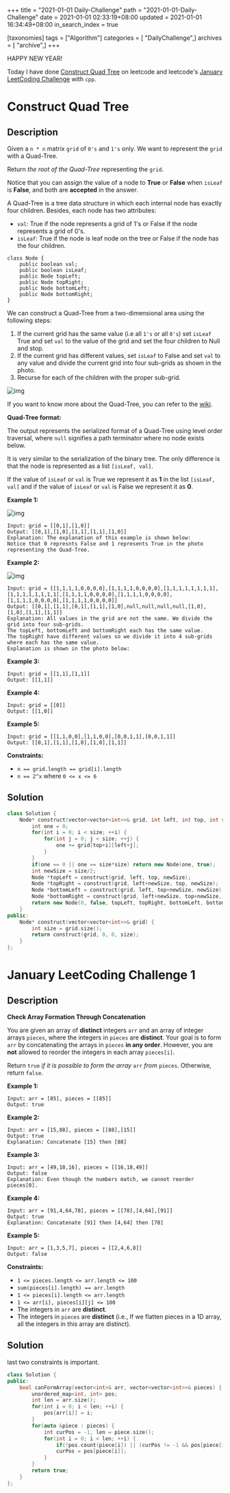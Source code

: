 +++
title = "2021-01-01 Daily-Challenge"
path = "2021-01-01-Daily-Challenge"
date = 2021-01-01 02:33:19+08:00
updated = 2021-01-01 16:34:49+08:00
in_search_index = true

[taxonomies]
tags = ["Algorithm"]
categories = [ "DailyChallenge",]
archives = [ "archive",]
+++

HAPPY NEW YEAR!

Today I have done [Construct Quad Tree](https://leetcode.com/problems/construct-quad-tree/) on leetcode and leetcode's [January LeetCoding Challenge](https://leetcode.com/explore/featured/card/january-leetcoding-challenge-2021/579/week-1-january-1st-january-7th/3589/) with `cpp`.

<!-- more -->

# Construct Quad Tree

## Description

Given a `n * n` matrix `grid` of `0's` and `1's` only. We want to represent the `grid` with a Quad-Tree.

Return *the root of the Quad-Tree* representing the `grid`.

Notice that you can assign the value of a node to **True** or **False** when `isLeaf` is **False**, and both are **accepted** in the answer.

A Quad-Tree is a tree data structure in which each internal node has exactly four children. Besides, each node has two attributes:

- `val`: True if the node represents a grid of 1's or False if the node represents a grid of 0's. 
- `isLeaf`: True if the node is leaf node on the tree or False if the node has the four children.

```
class Node {
    public boolean val;
    public boolean isLeaf;
    public Node topLeft;
    public Node topRight;
    public Node bottomLeft;
    public Node bottomRight;
}
```

We can construct a Quad-Tree from a two-dimensional area using the following steps:

1. If the current grid has the same value (i.e all `1's` or all `0's`) set `isLeaf` True and set `val` to the value of the grid and set the four children to Null and stop.
2. If the current grid has different values, set `isLeaf` to False and set `val` to any value and divide the current grid into four sub-grids as shown in the photo.
3. Recurse for each of the children with the proper sub-grid.

![img](https://assets.leetcode.com/uploads/2020/02/11/new_top.png)

If you want to know more about the Quad-Tree, you can refer to the [wiki](https://en.wikipedia.org/wiki/Quadtree).

**Quad-Tree format:**

The output represents the serialized format of a Quad-Tree using level order traversal, where `null` signifies a path terminator where no node exists below.

It is very similar to the serialization of the binary tree. The only difference is that the node is represented as a list `[isLeaf, val]`.

If the value of `isLeaf` or `val` is True we represent it as **1** in the list `[isLeaf, val]` and if the value of `isLeaf` or `val` is False we represent it as **0**.

 

**Example 1:**

![img](https://assets.leetcode.com/uploads/2020/02/11/grid1.png)

```
Input: grid = [[0,1],[1,0]]
Output: [[0,1],[1,0],[1,1],[1,1],[1,0]]
Explanation: The explanation of this example is shown below:
Notice that 0 represnts False and 1 represents True in the photo representing the Quad-Tree.
```

**Example 2:**

![img](https://assets.leetcode.com/uploads/2020/02/12/e2mat.png)

```
Input: grid = [[1,1,1,1,0,0,0,0],[1,1,1,1,0,0,0,0],[1,1,1,1,1,1,1,1],[1,1,1,1,1,1,1,1],[1,1,1,1,0,0,0,0],[1,1,1,1,0,0,0,0],[1,1,1,1,0,0,0,0],[1,1,1,1,0,0,0,0]]
Output: [[0,1],[1,1],[0,1],[1,1],[1,0],null,null,null,null,[1,0],[1,0],[1,1],[1,1]]
Explanation: All values in the grid are not the same. We divide the grid into four sub-grids.
The topLeft, bottomLeft and bottomRight each has the same value.
The topRight have different values so we divide it into 4 sub-grids where each has the same value.
Explanation is shown in the photo below:
```

**Example 3:**

```
Input: grid = [[1,1],[1,1]]
Output: [[1,1]]
```

**Example 4:**

```
Input: grid = [[0]]
Output: [[1,0]]
```

**Example 5:**

```
Input: grid = [[1,1,0,0],[1,1,0,0],[0,0,1,1],[0,0,1,1]]
Output: [[0,1],[1,1],[1,0],[1,0],[1,1]]
```

**Constraints:**

- `n == grid.length == grid[i].length`
- `n == 2^x` where `0 <= x <= 6`

## Solution

``` cpp
class Solution {
    Node* construct(vector<vector<int>>& grid, int left, int top, int size) {
        int one = 0;
        for(int i = 0; i < size; ++i) {
            for(int j = 0; j < size; ++j) {
                one += grid[top+i][left+j];
            }
        }
        if(one == 0 || one == size*size) return new Node(one, true);
        int newSize = size/2;
        Node *topLeft = construct(grid, left, top, newSize);
        Node *topRight = construct(grid, left+newSize, top, newSize);
        Node *bottomLeft = construct(grid, left, top+newSize, newSize);
        Node *bottomRight = construct(grid, left+newSize, top+newSize, newSize);
        return new Node(0, false, topLeft, topRight, bottomLeft, bottomRight);
    }
public:
    Node* construct(vector<vector<int>>& grid) {
        int size = grid.size();
        return construct(grid, 0, 0, size);
    }
};
```

# January LeetCoding Challenge 1

## Description

**Check Array Formation Through Concatenation**

You are given an array of **distinct** integers `arr` and an array of integer arrays `pieces`, where the integers in `pieces` are **distinct**. Your goal is to form `arr` by concatenating the arrays in `pieces` **in any order**. However, you are **not** allowed to reorder the integers in each array `pieces[i]`.

Return `true` *if it is possible* *to form the array* `arr` *from* `pieces`. Otherwise, return `false`.

**Example 1:**

```
Input: arr = [85], pieces = [[85]]
Output: true
```

**Example 2:**

```
Input: arr = [15,88], pieces = [[88],[15]]
Output: true
Explanation: Concatenate [15] then [88]
```

**Example 3:**

```
Input: arr = [49,18,16], pieces = [[16,18,49]]
Output: false
Explanation: Even though the numbers match, we cannot reorder pieces[0].
```

**Example 4:**

```
Input: arr = [91,4,64,78], pieces = [[78],[4,64],[91]]
Output: true
Explanation: Concatenate [91] then [4,64] then [78]
```

**Example 5:**

```
Input: arr = [1,3,5,7], pieces = [[2,4,6,8]]
Output: false
```

**Constraints:**

- `1 <= pieces.length <= arr.length <= 100`
- `sum(pieces[i].length) == arr.length`
- `1 <= pieces[i].length <= arr.length`
- `1 <= arr[i], pieces[i][j] <= 100`
- The integers in `arr` are **distinct**.
- The integers in `pieces` are **distinct** (i.e., If we flatten pieces in a 1D array, all the integers in this array are distinct).

## Solution

last two constraints is important.

``` cpp
class Solution {
public:
    bool canFormArray(vector<int>& arr, vector<vector<int>>& pieces) {
        unordered_map<int, int> pos;
        int len = arr.size();
        for(int i = 0; i < len; ++i) {
            pos[arr[i]] = i;
        }
        for(auto &piece : pieces) {
            int curPos = -1, len = piece.size();
            for(int i = 0; i < len; ++i) {
                if(!pos.count(piece[i]) || (curPos != -1 && pos[piece[i]] != curPos + 1)) return false;
                curPos = pos[piece[i]];
            }
        }
        return true;
    }
};
```